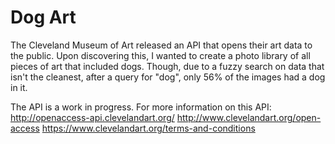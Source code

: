 # Dog Art

The Cleveland Museum of Art released an API that opens their art data to the public.
Upon discovering this, I wanted to create a photo library of all pieces of art that included dogs.
Though, due to a fuzzy search on data that isn't the cleanest, after a query for "dog", only 56% of the images had a dog in it.

The API is a work in progress. For more information on this API:
http://openaccess-api.clevelandart.org/
http://www.clevelandart.org/open-access
https://www.clevelandart.org/terms-and-conditions
